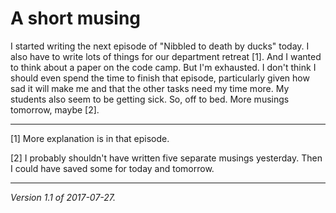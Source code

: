 A short musing
==============

I started writing the next episode of "Nibbled to death by ducks" today.
I also have to write lots of things for our department retreat [1].
And I wanted to think about a paper on the code camp.  But I'm exhausted.
I don't think I should even spend the time to finish that episode,
particularly given how sad it will make me and that the other tasks need
my time more.  My students also seem to be getting sick.  So, off to bed.
More musings tomorrow, maybe [2].

---

[1] More explanation is in that episode.

[2] I probably shouldn't have written five separate musings yesterday.  Then
I could have saved some for today and tomorrow.

---

*Version 1.1 of 2017-07-27.*
